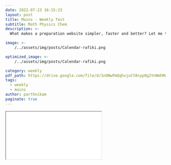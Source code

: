 ```yaml
---
date: 2022-07-23 16:15:23
layout: post
title: Mains - Weekly Test
subtitle: Math Physics Chem
description: >-
  What makes a preparation website simpler, faster and better? Let me tell you ... 

image: >-
    /../assets/img/posts/Calendar-rafiki.png

optimized_image: >-
    /../assets/img/posts/Calendar-rafiki.png

category: weekly 
pdf_path: https://drive.google.com/file/d/1nONwPmQqhxjuCYAnyp0g2YnNmhMwW272/preview?usp=drive_link
tags:
  - weekly
  - mains
author: parthnikam
paginate: true
---
```


<iframe class="embed-pdf" src="{{ page.pdf_path }}#toolbar=0" seamless="seamless" scrolling="no" style="overflow:hidden"></iframe>



